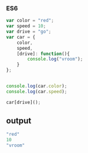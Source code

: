 ### ES6
```javascript
var color = "red";
var speed = 10;
var drive = "go";
var car = {
    color,
    speed,
    [drive]: function(){
        console.log("vroom");
    }
};


console.log(car.color);
console.log(car.speed);

car[drive]();

```
output
---
```javascript
"red"
10
"vroom"
```
